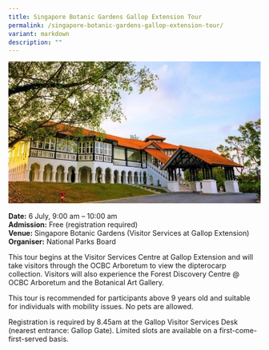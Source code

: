 ```yaml
---
title: Singapore Botanic Gardens Gallop Extension Tour
permalink: /singapore-botanic-gardens-gallop-extension-tour/
variant: markdown
description: ""
---
```

![Singapore Botanic Gardens Gallop Extension](/images/Tours/SBG_gallop_tour.jpg)

**Date:** 6 July, 9:00 am – 10:00 am<br>
**Admission:** Free (registration required)<br>
**Venue:** Singapore Botanic Gardens (Visitor Services at Gallop Extension)<br>
**Organiser:** National Parks Board

This tour begins at the Visitor Services Centre at Gallop Extension and will take visitors through the OCBC Arboretum to view the dipterocarp collection. Visitors will also experience the Forest Discovery Centre @ OCBC Arboretum and the Botanical Art Gallery.

This tour is recommended for participants above 9 years old and suitable for individuals with mobility issues. No pets are allowed.

Registration is required by 8.45am at the Gallop Visitor Services Desk (nearest entrance: Gallop Gate). Limited slots are available on a first-come-first-served basis.